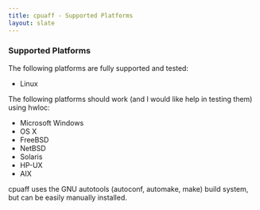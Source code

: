 ```yaml
---
title: cpuaff - Supported Platforms
layout: slate
---
```


### Supported Platforms

The following platforms are fully supported and tested:

* Linux

The following platforms should work (and I would like help in testing them) using hwloc:

* Microsoft Windows
* OS X
* FreeBSD
* NetBSD
* Solaris
* HP-UX
* AIX

cpuaff uses the GNU autotools (autoconf, automake, make) build system, but can be easily manually installed.
